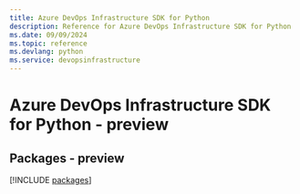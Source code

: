 ```yaml
---
title: Azure DevOps Infrastructure SDK for Python
description: Reference for Azure DevOps Infrastructure SDK for Python
ms.date: 09/09/2024
ms.topic: reference
ms.devlang: python
ms.service: devopsinfrastructure
---
```

# Azure DevOps Infrastructure SDK for Python - preview
## Packages - preview
[!INCLUDE [packages](devops-infrastructure-index.md)]